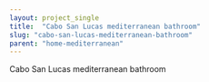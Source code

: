 ```yaml
---
layout: project_single
title:  "Cabo San Lucas mediterranean bathroom"
slug: "cabo-san-lucas-mediterranean-bathroom"
parent: "home-mediterranean"
---
```

Cabo San Lucas mediterranean bathroom